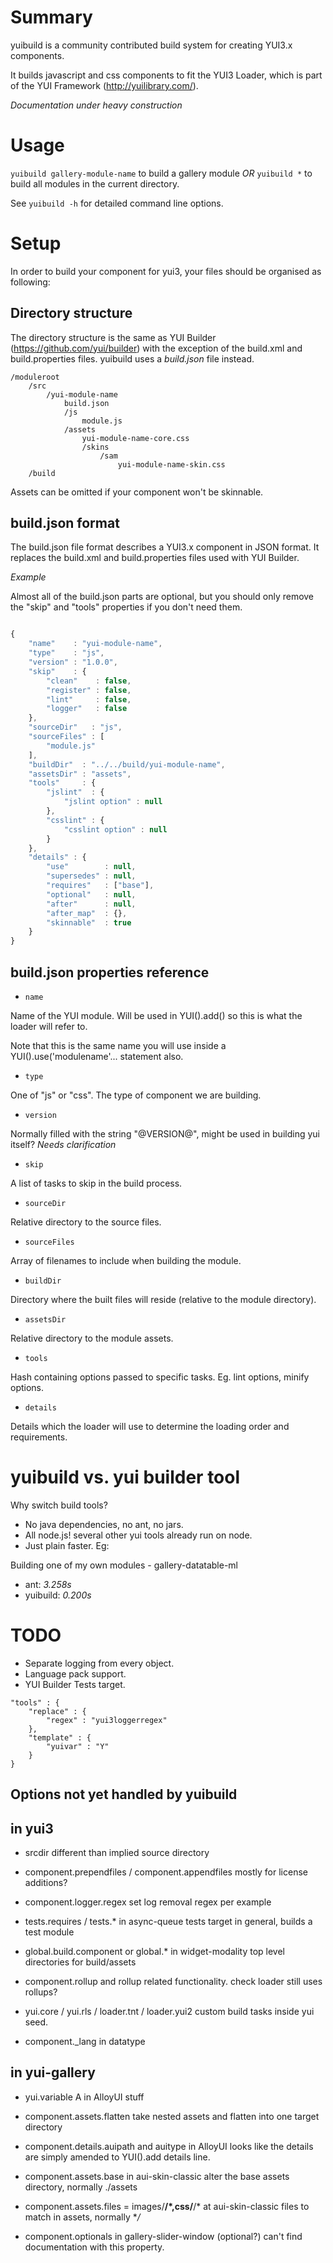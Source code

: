 Summary
=======

yuibuild is a community contributed build system for creating YUI3.x components.

It builds javascript and css components to fit the YUI3 Loader,
which is part of the YUI Framework (http://yuilibrary.com/).

*Documentation under heavy construction*

Usage
=====

`yuibuild gallery-module-name` to build a gallery module *OR*
`yuibuild *` to build all modules in the current directory.

See `yuibuild -h` for detailed command line options.

Setup
=====

In order to build your component for yui3, your files should be organised as following:

Directory structure
-------------------

The directory structure is the same as YUI Builder (https://github.com/yui/builder) with the exception of the
build.xml and build.properties files. yuibuild uses a *build.json* file instead.

```
/moduleroot
    /src
        /yui-module-name
            build.json
            /js
                module.js
            /assets
                yui-module-name-core.css
                /skins
                    /sam
                        yui-module-name-skin.css
    /build
```

Assets can be omitted if your component won't be skinnable.

build.json format
-----------------

The build.json file format describes a YUI3.x component in JSON format. It replaces the
build.xml and build.properties files used with YUI Builder.

_Example_

Almost all of the build.json parts are optional, but you should
only remove the "skip" and "tools" properties if you don't need them.

```javascript

{
    "name"    : "yui-module-name",
    "type"    : "js",
    "version" : "1.0.0",
    "skip"    : {
        "clean"    : false,
        "register" : false,
        "lint"     : false,
        "logger"   : false
    },
    "sourceDir"   : "js",
    "sourceFiles" : [
        "module.js"
    ],
    "buildDir"  : "../../build/yui-module-name",
    "assetsDir" : "assets",
    "tools"     : {
        "jslint"  : {
            "jslint option" : null
        },
        "csslint" : {
            "csslint option" : null
        }
    },
    "details" : {
        "use"        : null,
        "supersedes" : null,
        "requires"   : ["base"],
        "optional"   : null,
        "after"      : null,
        "after_map"  : {},
        "skinnable"  : true
    }
}

```

build.json properties reference
-------------------------------

* `name`

Name of the YUI module. Will be used in YUI().add() so this is what
the loader will refer to.

Note that this is the same name you will use inside a YUI().use('modulename'... statement also.


* `type`

One of "js" or "css". The type of component we are building.


* `version`

Normally filled with the string "@VERSION@", might be used in building yui itself? *Needs clarification*


* `skip`

A list of tasks to skip in the build process.


* `sourceDir`

Relative directory to the source files.


* `sourceFiles`

Array of filenames to include when building the module.


* `buildDir`

Directory where the built files will reside (relative to the module directory).


* `assetsDir`

Relative directory to the module assets.


* `tools`

Hash containing options passed to specific tasks.
Eg. lint options, minify options.

* `details`

Details which the loader will use to determine the loading order and requirements.

yuibuild vs. yui builder tool
=============================

Why switch build tools?

* No java dependencies, no ant, no jars.
* All node.js! several other yui tools already run on node.
* Just plain faster. Eg:

Building one of my own modules - gallery-datatable-ml

+ ant: *3.258s*
+ yuibuild: *0.200s*

TODO
====

* Separate logging from every object.
* Language pack support.
* YUI Builder Tests target.

```
"tools" : {
    "replace" : {
        "regex" : "yui3loggerregex"
    },
    "template" : {
        "yuivar" : "Y"
    }
}

```

Options not yet handled by yuibuild
-----------------------------------

in yui3
-------

+ srcdir
different than implied source directory

+ component.prependfiles / component.appendfiles
mostly for license additions?

+ component.logger.regex
set log removal regex per example

+ tests.requires / tests.* in async-queue
tests target in general, builds a test module

+ global.build.component or global.* in widget-modality
top level directories for build/assets

+ component.rollup and rollup related functionality.
check loader still uses rollups?

+ yui.core / yui.rls / loader.tnt / loader.yui2
custom build tasks inside yui seed.

+ component._lang in datatype

in yui-gallery
--------------

+ yui.variable
A in AlloyUI stuff

+ component.assets.flatten
take nested assets and flatten into one target directory

+ component.details.auipath and auitype in AlloyUI
looks like the details are simply amended to YUI().add details line.

+ component.assets.base in aui-skin-classic
alter the base assets directory, normally ./assets

+ component.assets.files = images/**/*,css/**/* at aui-skin-classic
files to match in assets, normally **/*

+ component.optionals in gallery-slider-window (optional?)
can't find documentation with this property.